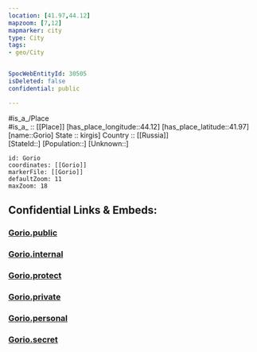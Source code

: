 ```yaml
---
location: [41.97,44.12] 
mapzoom: [7,12] 
mapmarker: city 
type: City
tags:
- geo/City


SpocWebEntityId: 30505
isDeleted: false
confidential: public

---
```

#is_a_/Place  
#is_a_ :: [[Place]] 
[has_place_longitude::44.12] 
[has_place_latitude::41.97] 
[name::Gorio] 
State :: kirgis] 
Country :: [[Russia]]  
[StateId::] 
[Population::] 
[Unknown::] 


```leaflet
id: Gorio
coordinates: [[Gorio]] 
markerFile: [[Gorio]] 
defaultZoom: 11 
maxZoom: 18
```


## Confidential Links & Embeds: 

### [Gorio.public](/_public/\Earth\Continent\Europe\Europe~East\Georgia,Europe\Regions~Georgia\Shida_Kartli\CityGorio.public.md) 

### [Gorio.internal](/_internal/\Earth\Continent\Europe\Europe~East\Georgia,Europe\Regions~Georgia\Shida_Kartli\CityGorio.internal.md) 

### [Gorio.protect](/_protect/\Earth\Continent\Europe\Europe~East\Georgia,Europe\Regions~Georgia\Shida_Kartli\CityGorio.protect.md) 

### [Gorio.private](/_private/\Earth\Continent\Europe\Europe~East\Georgia,Europe\Regions~Georgia\Shida_Kartli\CityGorio.private.md) 

### [Gorio.personal](/_personal/\Earth\Continent\Europe\Europe~East\Georgia,Europe\Regions~Georgia\Shida_Kartli\CityGorio.personal.md) 

### [Gorio.secret](/_secret/\Earth\Continent\Europe\Europe~East\Georgia,Europe\Regions~Georgia\Shida_Kartli\CityGorio.secret.md)

